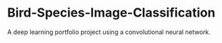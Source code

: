 # Bird-Species-Image-Classification
A deep learning portfolio project using a convolutional neural network.
